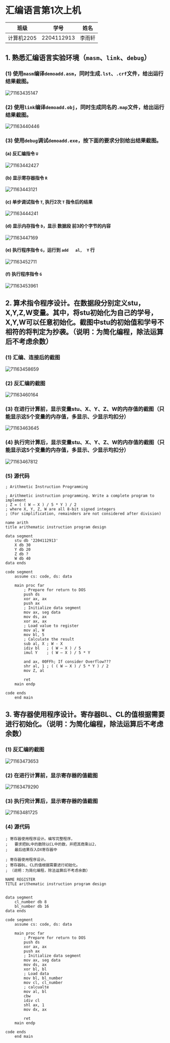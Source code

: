 # 汇编语言第1次上机

| 班级       | 学号       | 姓名   |
| ---------- | ---------- | ------ |
| 计算机2205 | 2204112913 | 李雨轩 |

## 1. 熟悉汇编语言实验环境（`masm`、`link`、`debug`）

### (1) 使用`masm`编译`demoadd.asm`，同时生成`.lst`、`.crf`文件，给出运行结果截图。

![71163435147](./assets/1711634351472.png)

###  (2) 使用`link`编译`demoadd.obj`，同时生成同名的`.map`文件，给出运行结果截图。

![71163440446](./assets/1711634404464.png)


### (3) 使用`debug`调试`demoadd.exe`，按下面的要求分别给出结果截图。

####  (a) 反汇编指令 `U`

![71163442427](./assets/1711634424278.png)

#### (b) 显示寄存器指令 `R`

![71163443121](./assets/1711634431213.png)

#### (c) 单步调试指令 `T`, 执行2次 `T` 指令后的结果

![71163444241](./assets/1711634442419.png)

#### (d) 显示内存指令 `D`，显示 数据段 前3的个字节的内容

![71163447169](./assets/1711634471694.png)

#### (e) 执行程序指令 `G`，运行到 `add   al,  Y` 行

![71163452711](./assets/1711634527114.png)

#### (f) 执行程序指令 `G`

![71163453961](./assets/1711634539612.png)

## 2. 算术指令程序设计。在数据段分别定义stu，X,Y,Z,W变量。其中，将stu初始化为自己的学号，X,Y,W可以任意初始化。截图中stu的初始值和学号不相符的将判定为抄袭。（说明：为简化编程，除法运算后不考虑余数）

### (1) 汇编、连接后的截图

![71163458659](./assets/1711634586598.png)

### (2) 反汇编的截图

![71163460164](./assets/1711634601647.png)

### (3) 在进行计算前，显示变量stu、X、Y、Z、W的内存值的截图（只能显示这5个变量的内存值，多显示、少显示均扣分）

![71163463645](./assets/1711634636457.png)

### (4) 执行完计算后，显示变量stu、X、Y、Z、W的内存值的截图（只能显示这5个变量的内存值，多显示、少显示均扣分）

![71163467812](./assets/1711634678123.png)

### (5) 源代码

```assembly
; Arithmetic Instruction Programming

; Arithmetic instruction programming. Write a complete program to implement
; Z = ( ( W – X ) / 5 * Y ) / 2
; where X, Y, Z, W are all 8-bit signed integers
; (For simplification, remainders are not considered after division)

name arith
title arithematic instruction program design
	
data segment
	stu db '2204112913'
	X db 30
	Y db 20
	Z db ?
	W db 40
data ends

code segment
	assume cs: code, ds: data

	main proc far
		; Prepare for return to DOS
		push ds
		xor ax, ax
		push ax
		; Initialize data segment
		mov ax, seg data
		mov ds, ax
		xor ax, ax
		; Load value to register
		mov al, W
		mov bl, 5 
		; Calculate the result
		sub al, X ; W - X
		idiv bl	  ; ( W – X ) / 5
		imul Y	  ; ( W – X ) / 5 * Y

		and ax, 00FFh; If consider Overflow???
		shr al, 1 ; ( ( W – X ) / 5 * Y ) / 2
		mov Z, al

		ret
	main endp

code ends
	end main
```



## 3. 寄存器使用程序设计。寄存器BL、CL的值根据需要进行初始化。（说明：为简化编程，除法运算后不考虑余数）

### (1) 反汇编的截图

![71163473653](./assets/1711634736535.png)

### (2) 在进行计算前，显示寄存器的值截图

![71163479290](./assets/1711634792902.png)

### (3) 执行完计算后，显示寄存器的值截图

![71163481725](./assets/1711634817255.png)

### (4) 源代码

```assembly
; 寄存器使用程序设计。编写完整程序，
;	要求把BL中的数除以CL中的数，并把其商乘以2，
;	最后结果存入DX寄存器中

; 寄存器使用程序设计。
; 寄存器BL、CL的值根据需要进行初始化。
; （说明：为简化编程，除法运算后不考虑余数）

NAME REGISTER
TITLE arithematic instruction program design


data segment
	cl_number db 8
	bl_number db 16
data ends

code segment
	assume cs: code, ds: data

	main proc far
		; Prepare for return to DOS
		push ds
		xor ax, ax
		push ax
		; Initialize data segment
		mov ax, seg data
		mov ds, ax
		xor bl, bl
		; Load data
		mov bl, bl_number
		mov cl, cl_number
		; calcualte
		mov al, bl
		cbw
		idiv cl
		shl ax, 1
		mov dx, ax

		ret
	main endp

code ends
	end main
```


